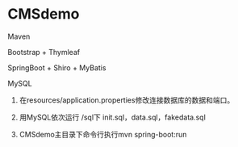 # CMSdemo

Maven

Bootstrap + Thymleaf

SpringBoot + Shiro + MyBatis

MySQL

1. 在resources/application.properties修改连接数据库的数据和端口。

2. 用MySQL依次运行 /sql下 init.sql，data.sql，fakedata.sql

3. CMSdemo主目录下命令行执行mvn spring-boot:run